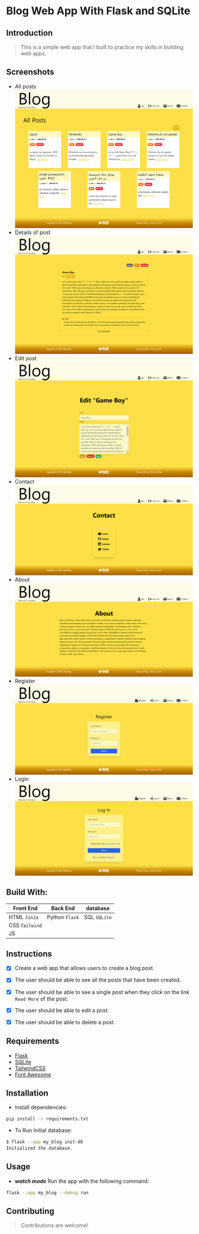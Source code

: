 # Blog Web App With Flask and SQLite


## Introduction

> This is a simple web app that I built to practice my skills in building web apps.

## Screenshots

* All posts
![posts](screens/posts.png)
* Details of post
![post](screens/details.png)
* Edit post
![edit](screens/edit.png)
* Contact
![contact](screens/contact.png)
* About
![about](screens/about.png)
* Register
![register](screens/register.png)
* Login
![login](screens/login.png)

## Build With:

| Front End      | Back End       | database     |
|----------------|----------------|--------------|
| HTML `JinJa`   | Python `Flask` | SQL `SQLite` |
| CSS `Tailwind` |                |              |
| JS             |                |              |

## Instructions

- [x] Create a web app that allows users to create a blog post.
- [x] The user should be able to see all the posts that have been created.
- [x] The user should be able to see a single post when they click on the link `Read More` of the post.
- [x] The user should be able to edit a post.
- [x] The user should be able to delete a post.


## Requirements

* [Flask](https://flask.palletsprojects.com/en/2.2.x/)
* [SQLite](https://sqlite.com/index.html)
* [TailwindCSS](https://tailwindcss.com/)
* [Font Awesome](https://fontawesome.com/)

## Installation

* Install dependencies:

```bash
pip install -r requirements.txt
```

* To Run Initial database:

```bash
$ flask --app my_blog init-db
Initialized the database.
```

## Usage

* ***watch mode*** Run the app with the following command:

```bash
flask --app my_blog --debug run
```

## Contributing

> Contributions are welcome!
